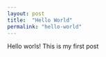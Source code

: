 ```yaml
---
layout: post
title:  "Hello World"
permalink: "hello-world"
---
```

Hello worls!
This is my first post